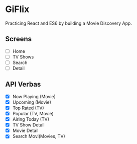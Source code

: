 # GiFlix

Practicing React and ES6 by building a Movie Discovery App.

## Screens

- [ ] Home
- [ ] TV Shows
- [ ] Search
- [ ] Detail

## API Verbas

- [x] Now Playing (Movie)
- [x] Upcoming (Movie)
- [x] Top Rated (TV)
- [x] Popular (TV, Movie)
- [x] Airing Today (TV)
- [x] TV Show Detail
- [x] Movie Detail
- [x] Search Movi(Movies, TV)

